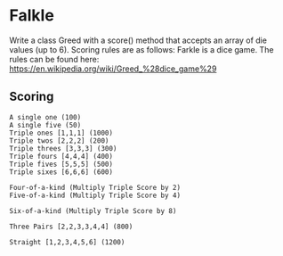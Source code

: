 # Falkle

Write a class Greed with a score() method that accepts an array of die values (up to 6). Scoring rules are as follows:
Farkle is a dice game. The rules can be found here: https://en.wikipedia.org/wiki/Greed_%28dice_game%29

## Scoring

    A single one (100)
    A single five (50)
    Triple ones [1,1,1] (1000)
    Triple twos [2,2,2] (200)
    Triple threes [3,3,3] (300)
    Triple fours [4,4,4] (400)
    Triple fives [5,5,5] (500)
    Triple sixes [6,6,6] (600)

    Four-of-a-kind (Multiply Triple Score by 2)
    Five-of-a-kind (Multiply Triple Score by 4)

    Six-of-a-kind (Multiply Triple Score by 8)

    Three Pairs [2,2,3,3,4,4] (800)

    Straight [1,2,3,4,5,6] (1200)


